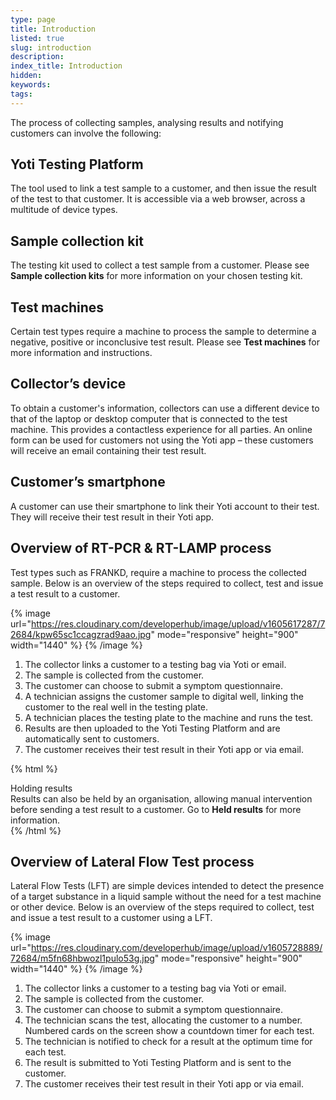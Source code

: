 ```yaml
---
type: page
title: Introduction
listed: true
slug: introduction
description: 
index_title: Introduction
hidden: 
keywords: 
tags: 
---
```


The process of collecting samples, analysing results and notifying customers can involve the following:

## Yoti Testing Platform

The tool used to link a test sample to a customer, and then issue the result of the test to that customer. It is accessible via a web browser, across a multitude of device types.

## Sample collection kit

The testing kit used to collect a test sample from a customer. Please see **Sample collection kits** for more information on your chosen testing kit.

## Test machines

Certain test types require a machine to process the sample to determine a negative, positive or inconclusive test result. Please see **Test machines** for more information and instructions.

## Collector’s device

To obtain a customer's information, collectors can use a different device to that of the laptop or desktop computer that is connected to the test machine. This provides a contactless experience for all parties. An online form can be used for customers not using the Yoti app – these customers will receive an email containing their test result.

## Customer’s smartphone

A customer can use their smartphone to link their Yoti account to their test. They will receive their test result in their Yoti app.

## Overview of RT-PCR & RT-LAMP process

Test types such as FRANKD, require a machine to process the collected sample. Below is an overview of the steps required to collect, test and issue a test result to a customer.

{% image url="https://res.cloudinary.com/developerhub/image/upload/v1605617287/72684/kpw65sc1ccagzrad9aao.jpg" mode="responsive" height="900" width="1440" %}
{% /image %}

1. The collector links a customer to a testing bag via Yoti or email.
2. The sample is collected from the customer.
3. The customer can choose to submit a symptom questionnaire.
4. A technician assigns the customer sample to digital well, linking the customer to the real well in the testing plate.
5. A technician places the testing plate to the machine and runs the test.
6. Results are then uploaded to the Yoti Testing Platform and are automatically sent to customers. 
7. The customer receives their test result in their Yoti app or via email.

{% html %}
<div class="alert-GTK">
    <div class="alert-title" id="GTK">
        Holding results
    </div>
    <div class="alert-text">
Results can also be held by an organisation, allowing manual intervention before sending a test result to a customer. Go to <strong>Held results</strong> for more information.
    <div class="alert-links"> 
    </div>
</div>
{% /html %}

## Overview of Lateral Flow Test process

Lateral Flow Tests (LFT) are simple devices intended to detect the presence of a target substance in a liquid sample without the need for a test machine or other device. Below is an overview of the steps required to collect, test and issue a test result to a customer using a LFT.

{% image url="https://res.cloudinary.com/developerhub/image/upload/v1605728889/72684/m5fn68hbwozl1pulo53g.jpg" mode="responsive" height="900" width="1440" %}
{% /image %}

1. The collector links a customer to a testing bag via Yoti or email.
2. The sample is collected from the customer.
3. The customer can choose to submit a symptom questionnaire.
4. The technician scans the test, allocating the customer to a number. Numbered cards on the screen show a countdown timer for each test.
5. The technician is notified to check for a result at the optimum time for each test.
6. The result is submitted to Yoti Testing Platform and is sent to the customer.
7. The customer receives their test result in their Yoti app or via email.